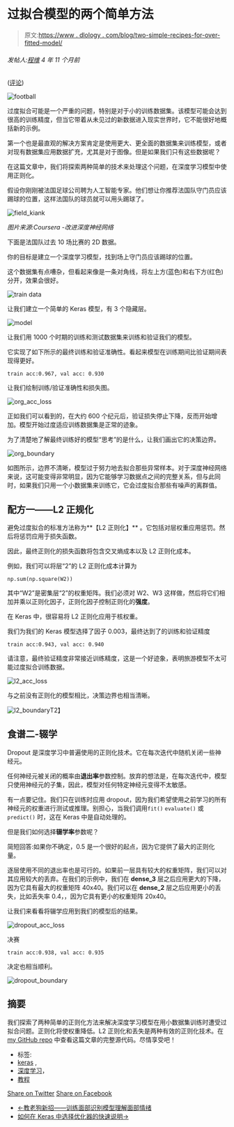# 过拟合模型的两个简单方法

> 原文:[https://www . dlology . com/blog/two-simple-recipes-for-over-fitted-model/](https://www.dlology.com/blog/two-simple-recipes-for-over-fitted-model/)

###### 发帖人:[程维](/blog/author/Chengwei/) 4 年 11 个月前

([评论](/blog/two-simple-recipes-for-over-fitted-model/#disqus_thread))

![football](../Images/42234940efc9330aa229b0f1d93b550a.png)

过度拟合可能是一个严重的问题，特别是对于小的训练数据集。该模型可能会达到很高的训练精度，但当它带着从未见过的新数据进入现实世界时，它不能很好地概括新的示例。

第一个也是最直观的解决方案肯定是使用更大、更全面的数据集来训练模型，或者对现有数据集应用数据扩充，尤其是对于图像。但是如果我们只有这些数据呢？

在这篇文章中，我们将探索两种简单的技术来处理这个问题，在深度学习模型中使用正则化。

假设你刚刚被法国足球公司聘为人工智能专家。他们想让你推荐法国队守门员应该踢球的位置，这样法国队的球员就可以用头踢球了。

![field_kiank](../Images/a04ac4956d32806224e3fbc6f00bea01.png)

*图片来源:Coursera -改进深度神经网络*

下面是法国队过去 10 场比赛的 2D 数据。

你的目标是建立一个深度学习模型，找到场上守门员应该踢球的位置。

这个数据集有点嘈杂，但看起来像是一条对角线，将左上方(蓝色)和右下方(红色)分开，效果会很好。

![train data](../Images/a5e3aad90992646b9c34415e623c41d5.png)

让我们建立一个简单的 Keras 模型，有 3 个隐藏层。

![model](../Images/09b595a1a6dc1aadef62fc0077f5d3a0.png)

让我们用 1000 个时期的训练和测试数据集来训练和验证我们的模型。

它实现了如下所示的最终训练和验证准确性。看起来模型在训练期间比验证期间表现得更好。

```
train acc:0.967, val acc: 0.930
```

让我们绘制训练/验证准确性和损失图。

![org_acc_loss](../Images/3f6470500f11e43f6e557bbd6f85650f.png)

正如我们可以看到的，在大约 600 个纪元后，验证损失停止下降，反而开始增加。模型开始过度适应训练数据集是正常的迹象。

为了清楚地了解最终训练好的模型“思考”的是什么，让我们画出它的决策边界。

![org_boundary](../Images/c18520b214fb321e39c37c95da3e2d6c.png)

如图所示，边界不清晰，模型过于努力地去拟合那些异常样本。对于深度神经网络来说，这可能变得非常明显，因为它能够学习数据点之间的完整关系，但与此同时，如果我们只用一个小数据集来训练它，它会过度拟合那些有噪声的离群值。

## 配方一——L2 正规化

避免过度拟合的标准方法称为**【L2 正则化】** 。它包括对层权重应用惩罚。然后将惩罚应用于损失函数。

因此，最终正则化的损失函数将包含交叉熵成本以及 L2 正则化成本。

例如，我们可以将层“2”的 L2 正则化成本计算为

```
np.sum(np.square(W2))
```

其中“W2”是密集层“2”的权重矩阵。我们必须对 W2、W3 这样做，然后将它们相加并乘以正则化因子，正则化因子控制正则化的**强度**。

在 Keras 中，很容易将 L2 正则化应用于核权重。

我们为我们的 Keras 模型选择了因子 0.003，最终达到了的训练和验证精度

```
train acc:0.943, val acc: 0.940
```

请注意，最终验证精度非常接近训练精度，这是一个好迹象，表明旅游模型不太可能过度拟合训练数据。

![l2_acc_loss](../Images/fe2beaf0ca9de6b2d3108d6590cbedc0.png)

与之前没有正则化的模型相比，决策边界也相当清晰。

![l2_boundary](../Images/6bb9b804d13b6a9c28e99fcf61385cae.png)T2】

## 食谱二-辍学

Dropout 是深度学习中普遍使用的正则化技术。它在每次迭代中随机关闭一些神经元。

任何神经元被关闭的概率由**退出率**参数<g class="gr_ gr_87 gr-alert gr_spell gr_inline_cards gr_disable_anim_appear ContextualSpelling ins-del multiReplace" id="87" data-gr-id="87">控制</g>。放弃的想法是，在每次迭代中，模型只使用神经元的子集，因此，模型对任何特定神经元变得不太敏感。

有一点要记住。我们只在训练时应用 dropout，因为我们希望使用之前学习的所有神经元的权重进行测试或推理。别担心，当我们调用`fit()` `evaluate()` <g class="gr_ gr_120 gr-alert gr_gramm gr_inline_cards gr_disable_anim_appear Style multiReplace" id="120" data-gr-id="120">或</g> `predict()` <g class="gr_ gr_120 gr-alert gr_gramm gr_inline_cards gr_disable_anim_appear Style multiReplace" id="120" data-gr-id="120">时，这在 Keras 中是自动处理的。</g>

但是我们如何选择**辍学率**参数呢？

简短回答:如果你不确定，0.5 是一个很好的起点，因为它提供了最大的正则化量。

逐层使用不同的退出率也是可行的。如果前一层具有较大的权重矩阵，我们可以对其应用较大的丢弃。在我们的示例中，我们在 **dense_3** 层之后应用更大的下降，因为它具有最大的权重矩阵 40x40。我们可以在 **dense_2** 层之后应用更小的丢失，比如丢失率 <g class="gr_ gr_141 gr-alert gr_gramm gr_inline_cards gr_disable_anim_appear Punctuation only-del replaceWithoutSep" id="141" data-gr-id="141">0.4，</g>，因为它具有更小的权重矩阵 20x40。

让我们来看看将辍学应用到我们的模型后的结果。

![dropout_acc_loss](../Images/cba1c4436c7314c68dd278374881ef9e.png)

决赛

```
train acc:0.938, val acc: 0.935
```

决定也相当顺利。

![dropout_boundary](../Images/b72141a9c3bf502c7dde0de3437746c5.png)

## 摘要

我们探索了两种简单的正则化方法来解决深度学习模型在用小数据集训练时遭受过拟合问题。正则化将使权重降低。L2 正则化和丢失是两种有效的正则化技术。在 [my GitHub repo](https://github.com/Tony607/Keras_Regularization) 中查看这篇文章的完整源代码。尽情享受吧！

*   标签:
*   [keras](/blog/tag/keras/) ,
*   [深度学习](/blog/tag/deep-learning/)，
*   [教程](/blog/tag/tutorial/)

[Share on Twitter](https://twitter.com/intent/tweet?url=https%3A//www.dlology.com/blog/two-simple-recipes-for-over-fitted-model/&text=Two%20Simple%20Recipes%20for%20Over%20Fitted%20Model) [Share on Facebook](https://www.facebook.com/sharer/sharer.php?u=https://www.dlology.com/blog/two-simple-recipes-for-over-fitted-model/)

*   [←教老狗新招——训练面部识别模型理解面部情绪](/blog/teach-old-dog-new-tricks-train-facial-identification-model-to-understand-facial-emotion/)
*   [如何在 Keras 中选择优化器的快速说明→](/blog/quick-notes-on-how-to-choose-optimizer-in-keras/)